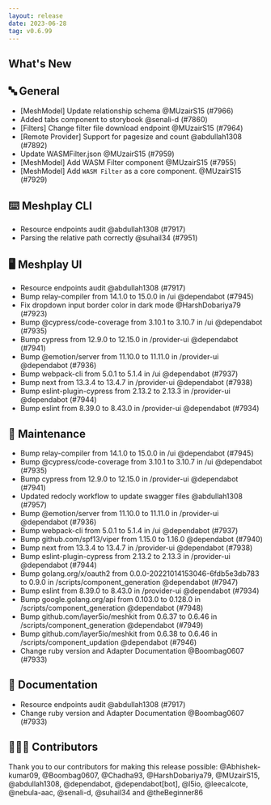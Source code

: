 ```yaml
---
layout: release
date: 2023-06-28
tag: v0.6.99
---
```


## What's New
## 🔤 General
- [MeshModel] Update relationship schema @MUzairS15 (#7966)
- Added tabs component to storybook @senali-d (#7860)
- [Filters] Change filter file download endpoint @MUzairS15 (#7964)
- [Remote Provider] Support for pagesize and count @abdullah1308 (#7892)
- Update WASMFilter.json @MUzairS15 (#7959)
- [MeshModel] Add WASM Filter component @MUzairS15 (#7955)
- [MeshModel] Add `WASM Filter` as a core component. @MUzairS15 (#7929)

## ⌨️ Meshplay CLI

- Resource endpoints audit @abdullah1308 (#7917)
- Parsing the relative path correctly @suhail34 (#7951)

## 🖥 Meshplay UI

- Resource endpoints audit @abdullah1308 (#7917)
- Bump relay-compiler from 14.1.0 to 15.0.0 in /ui @dependabot (#7945)
- Fix dropdown input border color in dark mode @HarshDobariya79 (#7923)
- Bump @cypress/code-coverage from 3.10.1 to 3.10.7 in /ui @dependabot (#7935)
- Bump cypress from 12.9.0 to 12.15.0 in /provider-ui @dependabot (#7941)
- Bump @emotion/server from 11.10.0 to 11.11.0 in /provider-ui @dependabot (#7936)
- Bump webpack-cli from 5.0.1 to 5.1.4 in /ui @dependabot (#7937)
- Bump next from 13.3.4 to 13.4.7 in /provider-ui @dependabot (#7938)
- Bump eslint-plugin-cypress from 2.13.2 to 2.13.3 in /provider-ui @dependabot (#7944)
- Bump eslint from 8.39.0 to 8.43.0 in /provider-ui @dependabot (#7934)

## 🧰 Maintenance

- Bump relay-compiler from 14.1.0 to 15.0.0 in /ui @dependabot (#7945)
- Bump @cypress/code-coverage from 3.10.1 to 3.10.7 in /ui @dependabot (#7935)
- Bump cypress from 12.9.0 to 12.15.0 in /provider-ui @dependabot (#7941)
- Updated redocly workflow to update swagger files @abdullah1308 (#7957)
- Bump @emotion/server from 11.10.0 to 11.11.0 in /provider-ui @dependabot (#7936)
- Bump webpack-cli from 5.0.1 to 5.1.4 in /ui @dependabot (#7937)
- Bump github.com/spf13/viper from 1.15.0 to 1.16.0 @dependabot (#7940)
- Bump next from 13.3.4 to 13.4.7 in /provider-ui @dependabot (#7938)
- Bump eslint-plugin-cypress from 2.13.2 to 2.13.3 in /provider-ui @dependabot (#7944)
- Bump golang.org/x/oauth2 from 0.0.0-20221014153046-6fdb5e3db783 to 0.9.0 in /scripts/component_generation @dependabot (#7947)
- Bump eslint from 8.39.0 to 8.43.0 in /provider-ui @dependabot (#7934)
- Bump google.golang.org/api from 0.103.0 to 0.128.0 in /scripts/component_generation @dependabot (#7948)
- Bump github.com/layer5io/meshkit from 0.6.37 to 0.6.46 in /scripts/component_generation @dependabot (#7949)
- Bump github.com/layer5io/meshkit from 0.6.38 to 0.6.46 in /scripts/component_updation @dependabot (#7946)
- Change ruby version and Adapter Documentation @Boombag0607 (#7933)

## 📖 Documentation

- Resource endpoints audit @abdullah1308 (#7917)
- Change ruby version and Adapter Documentation @Boombag0607 (#7933)

## 👨🏽‍💻 Contributors

Thank you to our contributors for making this release possible:
@Abhishek-kumar09, @Boombag0607, @Chadha93, @HarshDobariya79, @MUzairS15, @abdullah1308, @dependabot, @dependabot[bot], @l5io, @leecalcote, @nebula-aac, @senali-d, @suhail34 and @theBeginner86

